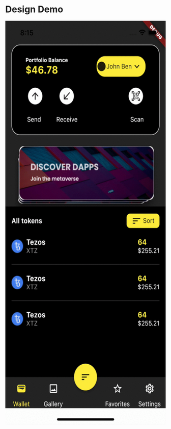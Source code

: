# Design Demo

<img src="https://github.com/AdiAr11/UI_UX/blob/master/video_demo.gif" width="585" height="1266" />

